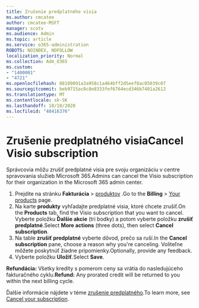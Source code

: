 ```yaml
---
title: Zrušenie predplatného visia
ms.author: cmcatee
author: cmcatee-MSFT
manager: scotv
ms.audience: Admin
ms.topic: article
ms.service: o365-administration
ROBOTS: NOINDEX, NOFOLLOW
localization_priority: Normal
ms.collection: Adm_O365
ms.custom:
- "1400001"
- "4721"
ms.openlocfilehash: 88109091a3a958c1a464bff2d5eef8ac05039c07
ms.sourcegitcommit: beb9715ac0c8e8333fef6764ecd346b7401a2612
ms.translationtype: MT
ms.contentlocale: sk-SK
ms.lasthandoff: 10/10/2020
ms.locfileid: "48416376"
---
```

# <a name="cancel-visio-subscription"></a><span data-ttu-id="33eed-102">Zrušenie predplatného visia</span><span class="sxs-lookup"><span data-stu-id="33eed-102">Cancel Visio subscription</span></span>

<span data-ttu-id="33eed-103">Správcovia môžu zrušiť predplatné visia pre svoju organizáciu v centre spravovania služieb Microsoft 365.</span><span class="sxs-lookup"><span data-stu-id="33eed-103">Admins can cancel the Visio subscription for their organization in the Microsoft 365 admin center.</span></span>

1. <span data-ttu-id="33eed-104">Prejdite na stránku **Fakturácia** \> [produktov](https://go.microsoft.com/fwlink/p/?linkid=842054) .</span><span class="sxs-lookup"><span data-stu-id="33eed-104">Go to the **Billing** \> [Your products](https://go.microsoft.com/fwlink/p/?linkid=842054) page.</span></span>
2. <span data-ttu-id="33eed-105">Na karte **produkty** vyhľadajte predplatné visia, ktoré chcete zrušiť.</span><span class="sxs-lookup"><span data-stu-id="33eed-105">On the **Products** tab, find the Visio subscription that you want to cancel.</span></span> <span data-ttu-id="33eed-106">Vyberte položku **Ďalšie akcie** (tri bodky) a potom vyberte položku **zrušiť predplatné**.</span><span class="sxs-lookup"><span data-stu-id="33eed-106">Select **More actions** (three dots), then select **Cancel subscription**.</span></span>
3. <span data-ttu-id="33eed-107">Na table **zrušiť predplatné** vyberte dôvod, prečo sa ruší.</span><span class="sxs-lookup"><span data-stu-id="33eed-107">In the **Cancel subscription** pane, choose a reason why you're canceling.</span></span> <span data-ttu-id="33eed-108">Voliteľne môžete poskytnúť žiadne pripomienky.</span><span class="sxs-lookup"><span data-stu-id="33eed-108">Optionally, provide any feedback.</span></span>
4. <span data-ttu-id="33eed-109">Vyberte položku **Uložiť**.</span><span class="sxs-lookup"><span data-stu-id="33eed-109">Select **Save**.</span></span>

<span data-ttu-id="33eed-110">**Refundácia:** Všetky kredity s pomerom ceny sa vrátia do nasledujúceho fakturačného cyklu.</span><span class="sxs-lookup"><span data-stu-id="33eed-110">**Refund:** Any prorated credit will be returned to you within the next billing cycle.</span></span>

<span data-ttu-id="33eed-111">Ďalšie informácie nájdete v téme [zrušenie predplatného](https://docs.microsoft.com/microsoft-365/commerce/subscriptions/cancel-your-subscription).</span><span class="sxs-lookup"><span data-stu-id="33eed-111">To learn more, see [Cancel your subscription](https://docs.microsoft.com/microsoft-365/commerce/subscriptions/cancel-your-subscription).</span></span>